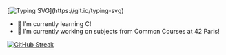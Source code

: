 [![Typing SVG](https://readme-typing-svg.demolab.com?font=Josefin+Sans&duration=4000&pause=3000&color=599D02&center=true&width=435&lines=Hi+%F0%9F%91%8B+I'm+Yi-Chun+LIN!+Welcome+to+my+Github!)](https://git.io/typing-svg)

- 🌱 I’m currently learning C!
- 🔭 I’m currently working on subjects from Common Courses at 42 Paris!

<a href="https://git.io/streak-stats"><img src="http://github-readme-streak-stats.herokuapp.com?user=ychun816&theme=iceberg&hide_border=true&short_numbers=true&date_format=j%20M%5B%20Y%5D&mode=weekly&card_width=494" alt="GitHub Streak" /></a>
  
<!--
**ychun816/ychun816** is a ✨ _special_ ✨ repository because its `README.md` (this file) appears on your GitHub profile.

Here are some ideas to get you started:

- 🔭 I’m currently working on ...
- 👯 I’m looking to collaborate on ...
- 🤔 I’m looking for help with ...
- 💬 Ask me about ...
- 📫 How to reach me: ...
- 😄 Pronouns: ...
- ⚡ Fun fact: ...
-->
